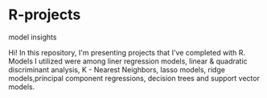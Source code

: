 # R-projects
model insights

Hi! In this repository, I'm presenting projects that I've completed with R. Models I utilized were among liner regression models, 
linear & quadratic discriminant analysis, K - Nearest Neighbors, lasso models, ridge models,principal component regressions, decision trees
and support vector models.  
